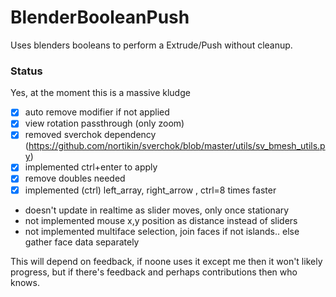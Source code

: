 # BlenderBooleanPush
Uses blenders booleans to perform a Extrude/Push without cleanup.

### Status

Yes, at the moment this is a massive kludge

- [x] auto remove modifier if not applied
- [x] view rotation passthrough (only zoom)
- [x] removed sverchok dependency (https://github.com/nortikin/sverchok/blob/master/utils/sv_bmesh_utils.py)
- [X] implemented ctrl+enter to apply
- [x] remove doubles needed
- [x] implemented (ctrl) left_array, right_arrow  , ctrl=8 times faster
- doesn't update in realtime as slider moves, only once stationary
- not implemented mouse x,y position as distance instead of sliders
- not implemented multiface selection, join faces if not islands.. else gather face data separately

This will depend on feedback, if noone uses it except me then it won't likely progress, but if there's feedback and perhaps contributions then who knows.
 

